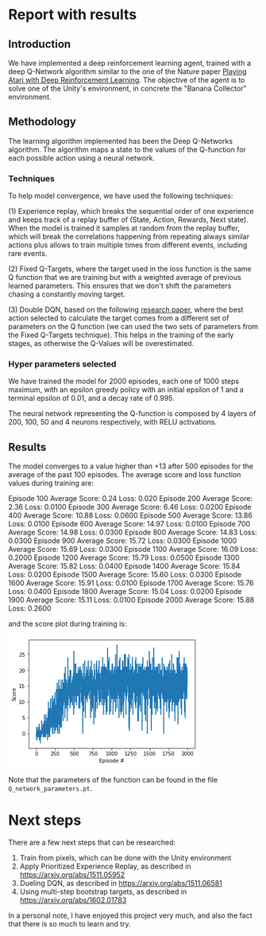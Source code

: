 # Report with results

## Introduction

We have implemented a deep reinforcement learning agent, trained with a deep Q-Network algorithm similar to the one of the Nature paper [Playing Atari with Deep Reinforcement Learning](https://arxiv.org/pdf/1312.5602.pdf). The objective of the agent is to solve one of the Unity's environment, in concrete the "Banana Collector" environment.

## Methodology

The learning algorithm implemented has been the Deep Q-Networks algorithm. The algorithm maps a state to the values of the Q-function for each possible action using a neural network.

### Techniques

To help model convergence, we have used the following techniques: 

(1) Experience replay, which breaks the sequential order of one experience and keeps track of a replay buffer of (State, Action, Rewards, Next state). When the model is trained it samples at random from the replay buffer, which will break the correlations happening from repeating always similar actions plus allows to train multiple times from different events, including rare events.

(2) Fixed Q-Targets, where the target used in the loss function is the same Q function that we are training but with a weighted average of previous learned parameters. This ensures that we don't shift the parameters chasing a constantly moving target.

(3) Double DQN, based on the following [research paper](https://arxiv.org/abs/1509.06461), where the best action selected to calculate the target comes from a different set of parameters on the Q function (we can used the two sets of parameters from the Fixed Q-Targets technique). This helps in the training of the early stages, as otherwise the Q-Values will be overestimated.

### Hyper parameters selected

We have trained the model for 2000 episodes, each one of 1000 steps maximum, with an epsilon greedy policy with an initial epsilon of 1 and a terminal epsilon of 0.01, and a decay rate of 0.995. 

The neural network representing the Q-function is composed by 4 layers of 200, 100, 50 and 4 neurons respectively, with RELU activations.

## Results

The model converges to a value higher than +13 after 500 episodes for the average of the past 100 episodes. The average score and loss function values during training are:

Episode 100		Average Score: 0.24 	Loss: 0.020
Episode 200		Average Score: 2.36 	Loss: 0.0100
Episode 300		Average Score: 6.46 	Loss: 0.0200
Episode 400		Average Score: 10.88 	Loss: 0.0600
Episode 500		Average Score: 13.86 	Loss: 0.0100
Episode 600		Average Score: 14.97 	Loss: 0.0100
Episode 700		Average Score: 14.98 	Loss: 0.0300
Episode 800		Average Score: 14.83 	Loss: 0.0300
Episode 900		Average Score: 15.72 	Loss: 0.0300
Episode 1000	Average Score: 15.69 	Loss: 0.0300
Episode 1100	Average Score: 16.09 	Loss: 0.2000
Episode 1200	Average Score: 15.79 	Loss: 0.0500
Episode 1300	Average Score: 15.82 	Loss: 0.0400
Episode 1400	Average Score: 15.84 	Loss: 0.0200
Episode 1500	Average Score: 15.60 	Loss: 0.0300
Episode 1600	Average Score: 15.91 	Loss: 0.0100
Episode 1700	Average Score: 15.76 	Loss: 0.0400
Episode 1800	Average Score: 15.04 	Loss: 0.0200
Episode 1900	Average Score: 15.11 	Loss: 0.0100
Episode 2000	Average Score: 15.88 	Loss: 0.2600

and the score plot during training is:

![score plot](https://github.com/manuelsh/banana-navigator/blob/master/images/scores.png)

Note that the parameters of the function can be found in the file `Q_network_parameters.pt`.

# Next steps

There are a few next steps that can be researched:

1. Train from pixels, which can be done with the Unity environment
2. Apply Prioritized Experience Replay, as described in https://arxiv.org/abs/1511.05952
3. Dueling DQN, as described in https://arxiv.org/abs/1511.06581
4. Using multi-step bootstrap targets, as described in https://arxiv.org/abs/1602.01783

In a personal note, I have enjoyed this project very much, and also the fact that there is so much to learn and try.